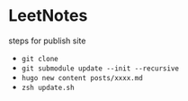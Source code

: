# LeetNotes

steps for publish site

- `git clone`
- `git submodule update --init --recursive`
- `hugo new content posts/xxxx.md`
- `zsh update.sh`

